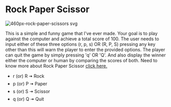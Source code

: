 # Rock Paper Scissor 
![460px-rock-paper-scissors svg](https://user-images.githubusercontent.com/33306398/43084338-1c90734c-8eb6-11e8-83ad-62f7c61cdab6.png)

This is a simple and funny game that I've ever made. Your goal is to play against the computer and achieve a total score of 100.
The user needs to input either of these three options (r, p, s) OR (R, P, S) pressing any key other than this will warn the player to enter the provided options. The player can quit the game by simply pressing 'q' OR 'Q'.
And also display the winner either the computer or human by comparing the scores of both.
Need to know more about Rock Paper Scissor [click here.](https://en.wikipedia.org/wiki/Rock%E2%80%93paper%E2%80%93scissors#/)
 
* r (or) R 🠦 Rock
* p (or) P 🠦 Paper
* s (or) S 🠦 Scissor
* q (or) Q 🠦 Quit

